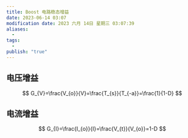 ```yaml
---
title: Boost 电路稳态增益
date: 2023-06-14 03:07
modification date: 2023 六月 14日 星期三 03:07:39
aliases:
  - 
tags:
  - 
publish: "true"
---
```


## 电压增益
$$
G_{V}=\frac{V_{o}}{V}=\frac{T_{s}}{T_{-a}}=\frac{1}{1-D}
$$

## 电流增益
$$
G_{I}=\frac{I_{o}}{I}=\frac{V_{t}}{V_{o}}=1-D
$$
